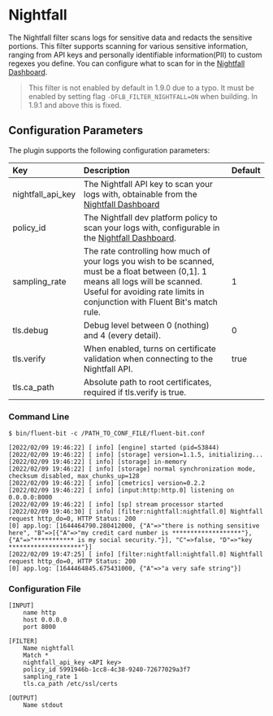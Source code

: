 # Nightfall

The Nightfall filter scans logs for sensitive data and redacts the sensitive portions. This filter supports scanning for
various sensitive information, ranging from API keys and personally identifiable information(PII) to custom regexes you
define. You can configure what to scan for in the [Nightfall Dashboard](https://app.nightfall.ai).

> This filter is not enabled by default in 1.9.0 due to a typo. It must be enabled by setting flag ```-DFLB_FILTER_NIGHTFALL=ON``` when building. In 1.9.1 and above this is fixed.
## Configuration Parameters

The plugin supports the following configuration parameters:

| Key | Description | Default |
| :--- | :--- | :--- |
| nightfall\_api_key | The Nightfall API key to scan your logs with, obtainable from the [Nightfall Dashboard](https://app.nightfall.ai) | |
| policy\_id | The Nightfall dev platform policy to scan your logs with, configurable in the [Nightfall Dashboard](https://app.nightfall.ai/developer-platform/policies). | |
| sampling\_rate | The rate controlling how much of your logs you wish to be scanned, must be a float between (0,1]. 1 means all logs will be scanned. Useful for avoiding rate limits in conjunction with Fluent Bit's match rule.| 1 |
| tls.debug | Debug level between 0 (nothing) and 4 (every detail). | 0 |
| tls.verify | When enabled, turns on certificate validation when connecting to the Nightfall API. | true |
| tls.ca_path | Absolute path to root certificates, required if tls.verify is true. | |

### Command Line

```text
$ bin/fluent-bit -c /PATH_TO_CONF_FILE/fluent-bit.conf

[2022/02/09 19:46:22] [ info] [engine] started (pid=53844)
[2022/02/09 19:46:22] [ info] [storage] version=1.1.5, initializing...
[2022/02/09 19:46:22] [ info] [storage] in-memory
[2022/02/09 19:46:22] [ info] [storage] normal synchronization mode, checksum disabled, max_chunks_up=128
[2022/02/09 19:46:22] [ info] [cmetrics] version=0.2.2
[2022/02/09 19:46:22] [ info] [input:http:http.0] listening on 0.0.0.0:8000
[2022/02/09 19:46:22] [ info] [sp] stream processor started
[2022/02/09 19:46:30] [ info] [filter:nightfall:nightfall.0] Nightfall request http_do=0, HTTP Status: 200
[0] app.log: [1644464790.280412000, {"A"=>"there is nothing sensitive here", "B"=>[{"A"=>"my credit card number is *******************"}, {"A"=>"*********** is my social security."}], "C"=>false, "D"=>"key ********************"}]
[2022/02/09 19:47:25] [ info] [filter:nightfall:nightfall.0] Nightfall request http_do=0, HTTP Status: 200
[0] app.log: [1644464845.675431000, {"A"=>"a very safe string"}]
```

### Configuration File

```text
[INPUT]
    name http
    host 0.0.0.0
    port 8000

[FILTER]
    Name nightfall
    Match *
    nightfall_api_key <API key>
    policy_id 5991946b-1cc8-4c38-9240-72677029a3f7
    sampling_rate 1
    tls.ca_path /etc/ssl/certs

[OUTPUT]
    Name stdout
```

